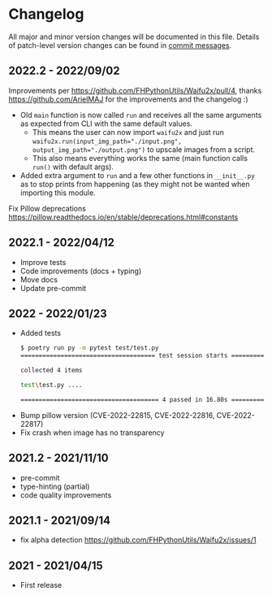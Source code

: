 # Changelog

All major and minor version changes will be documented in this file. Details of
patch-level version changes can be found in [commit messages](../../commits/master).

## 2022.2 - 2022/09/02

Improvements per https://github.com/FHPythonUtils/Waifu2x/pull/4, thanks
https://github.com/ArielMAJ for the improvements and the changelog :)

- Old `main` function is now called `run` and receives all the same arguments as expected from CLI with the same default values.
	- This means the user can now import `waifu2x` and just run `waifu2x.run(input_img_path="./input.png", output_img_path="./output.png")` to upscale images from a script.
	- This also means everything works the same (main function calls `run()` with default args).
- Added extra argument to `run` and a few other functions in `__init__.py` as to stop prints from happening (as they might not be wanted when importing this module.

Fix Pillow deprecations https://pillow.readthedocs.io/en/stable/deprecations.html#constants

## 2022.1 - 2022/04/12

- Improve tests
- Code improvements (docs + typing)
- Move docs
- Update pre-commit

## 2022 - 2022/01/23

- Added tests
  ```sh
  $ poetry run py -m pytest test/test.py
  ===================================== test session starts ======================================

  collected 4 items

  test\test.py ....                                                                         [100%]

  ====================================== 4 passed in 16.80s ======================================
  ```
- Bump pillow version (CVE-2022-22815, CVE-2022-22816, CVE-2022-22817)
- Fix crash when image has no transparency

## 2021.2 - 2021/11/10

- pre-commit
- type-hinting (partial)
- code quality improvements

## 2021.1 - 2021/09/14

- fix alpha detection https://github.com/FHPythonUtils/Waifu2x/issues/1

## 2021 - 2021/04/15

- First release
